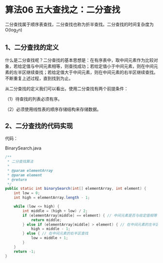 # 算法06 五大查找之：二分查找

二分查找属于顺序表查找，二分查找也称为折半查找。二分查找的时间复杂度为O(log<sub>2</sub>n)  

## 1、二分查找的定义

什么是二分查找呢？二分查找的基本思想是：在有序表中，取中间元素作为比较对象，若给定值与中间元素相等，则查找成功；若给定值小于中间元素，则在中间元素的左半区继续查找；若给定值大于中间元素，则在中间元素的右半区继续查找。不断重复上述过程，直到找到为止。

从二分查找的定义我们可以看出，使用二分查找有两个前提条件：

（1）待查找的列表必须有序。

（2）必须使用线性表的顺序存储结构来存储数据。

## 2、二分查找的代码实现

代码：

BinarySearch.java

```java
/**
 * 二分查找算法
 *
 * @param elementArray
 * @param element
 * @return
 */
public static int binarySearch(int[] elementArray, int element) {
    int low = 0;
    int high = elementArray.length - 1;

    while (low <= high) {
        int middle = (high + low) / 2;
        if (elementArray[middle] == element) { // 中间元素是否与给定值相等
            return middle;
        } else if (elementArray[middle] > element) { // 在中间元素的左半区查找
            high = middle - 1;
        } else { // 在中间元素的右半区查找
            low = middle + 1;
        }
    }
    return -1;
}
```

